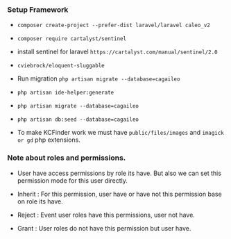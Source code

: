 ### Setup Framework 

* `composer create-project --prefer-dist laravel/laravel caleo_v2`

* `composer require cartalyst/sentinel`

* install sentinel for laravel `https://cartalyst.com/manual/sentinel/2.0`

* `cviebrock/eloquent-sluggable`

* Run migration `php artisan migrate --database=cagaileo`

* `php artisan ide-helper:generate`

* `php artisan migrate --database=cagaileo`

* `php artisan db:seed --database=cagaileo`

* To make KCFinder work we must have `public/files/images` and `imagick or gd` php extensions.

### Note about roles and permissions.

* User have access permissions by role its have. But also we can set this permission mode for this user directly.

 - Inherit : For this permission, user have or have not this permission base on role its have.
 
 - Reject : Event user roles have this permissions, user not have.
 
 - Grant : User roles do not have this permission but user have.
 